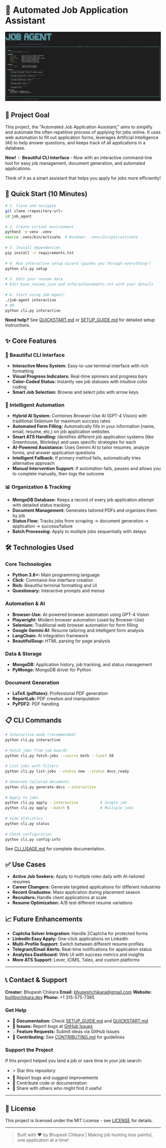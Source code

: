 # 🤖 Automated Job Application Assistant

![Job Agent Preview](preview/job_agent.png)

## 🎯 Project Goal

This project, the "Automated Job Application Assistant," aims to simplify and automate the often repetitive process of applying for jobs online. It uses web automation to fill out application forms, leverages Artificial Intelligence (AI) to help answer questions, and keeps track of all applications in a database.

**New!** ✨ **Beautiful CLI Interface** - Now with an interactive command-line tool for easy job management, document generation, and automated applications.

Think of it as a smart assistant that helps you apply for jobs more efficiently!

## 🚀 Quick Start (10 Minutes)

```bash
# 1. Clone and navigate
git clone <repository-url>
cd job_agent

# 2. Create virtual environment
python3 -m venv .venv
source .venv/bin/activate  # Windows: .venv\Scripts\activate

# 3. Install dependencies
pip install -r requirements.txt

# 4. Run interactive setup wizard (guides you through everything!)
python cli.py setup

# 5. Edit your resume data
# Edit base_resume.json and info/achievements.txt with your details

# 6. Start using Job Agent!
./job-agent interactive
# OR
python cli.py interactive
```

**Need help?** See [QUICKSTART.md](QUICKSTART.md) or [SETUP_GUIDE.md](SETUP_GUIDE.md) for detailed setup instructions.

## ✨ Core Features

### 🎨 Beautiful CLI Interface
* **Interactive Menu System:** Easy-to-use terminal interface with rich formatting
* **Visual Progress Indicators:** Real-time spinners and progress bars
* **Color-Coded Status:** Instantly see job statuses with intuitive color coding
* **Smart Job Selection:** Browse and select jobs with arrow keys

### 🤖 Intelligent Automation
* **Hybrid AI System:** Combines Browser-Use AI (GPT-4 Vision) with traditional Selenium for maximum success rates
* **Automated Form Filling:** Automatically fills in your information (name, email, resume, etc.) on job application websites
* **Smart ATS Handling:** Identifies different job application systems (like Greenhouse, Workday) and uses specific strategies for each
* **AI-Powered Assistance:** Uses Gemini AI to tailor resumes, analyze forms, and answer application questions
* **Intelligent Fallback:** If primary method fails, automatically tries alternative approach
* **Manual Intervention Support:** If automation fails, pauses and allows you to complete manually, then logs the outcome

### 📊 Organization & Tracking
* **MongoDB Database:** Keeps a record of every job application attempt with detailed status tracking
* **Document Management:** Generates tailored PDFs and organizes them by job
* **Status Flow:** Tracks jobs from scraping → document generation → application → success/failure
* **Batch Processing:** Apply to multiple jobs sequentially with delays

## 🛠️ Technologies Used

### Core Technologies
* **Python 3.8+:** Main programming language
* **Click:** Command-line interface creation
* **Rich:** Beautiful terminal formatting and UI
* **Questionary:** Interactive prompts and menus

### Automation & AI
* **Browser-Use:** AI-powered browser automation using GPT-4 Vision
* **Playwright:** Modern browser automation (used by Browser-Use)
* **Selenium:** Traditional web browser automation for form filling
* **Google Gemini AI:** Resume tailoring and intelligent form analysis
* **LangChain:** AI integration framework
* **BeautifulSoup:** HTML parsing for page analysis

### Data & Storage
* **MongoDB:** Application history, job tracking, and status management
* **PyMongo:** MongoDB driver for Python

### Document Generation
* **LaTeX (pdflatex):** Professional PDF generation
* **ReportLab:** PDF creation and manipulation
* **PyPDF2:** PDF handling

## 📋 CLI Commands

```bash
# Interactive mode (recommended)
python cli.py interactive

# Fetch jobs from job boards
python cli.py fetch-jobs --source both --limit 50

# List jobs with filters
python cli.py list-jobs --status new --status docs_ready

# Generate tailored documents
python cli.py generate-docs --interactive

# Apply to jobs
python cli.py apply --interactive          # Single job
python cli.py apply --batch 5              # Multiple jobs

# View statistics
python cli.py status

# Check configuration
python cli.py config-info
```

See [CLI_USAGE.md](CLI_USAGE.md) for complete documentation.

## ✅ Use Cases

* **Active Job Seekers:** Apply to multiple roles daily with AI-tailored resumes
* **Career Changers:** Generate targeted applications for different industries
* **Recent Graduates:** Mass application during placement season
* **Recruiters:** Handle client applications at scale
* **Resume Optimization:** A/B test different resume variations

## 📈 Future Enhancements

* **Captcha Solver Integration:** Handle 2Captcha for protected forms
* **LinkedIn Easy Apply:** One-click applications on LinkedIn
* **Multi-Profile Support:** Switch between different resume profiles
* **Telegram/Email Alerts:** Real-time notifications for application status
* **Analytics Dashboard:** Web UI with success metrics and insights
* **More ATS Support:** Lever, iCIMS, Taleo, and custom platforms

---

## 📞 Contact & Support

**Creator:** Bhupesh Chikara
**Email:** bhupeshchikara@gmail.com
**Website:** [builtbychikara.dev](https://www.builtbychikara.dev)
**Phone:** +1 315-575-7385

### Get Help
- 📖 **Documentation:** Check [SETUP_GUIDE.md](SETUP_GUIDE.md) and [QUICKSTART.md](QUICKSTART.md)
- 🐛 **Issues:** Report bugs at [GitHub Issues](https://github.com/yourusername/job_agent/issues)
- 💡 **Feature Requests:** Submit ideas via GitHub Issues
- 🤝 **Contributing:** See [CONTRIBUTING.md](CONTRIBUTING.md) for guidelines

### Support the Project
If this project helped you land a job or save time in your job search:
- ⭐ Star this repository
- 🐛 Report bugs and suggest improvements
- 🤝 Contribute code or documentation
- 📢 Share with others who might find it useful

---

## 📄 License

This project is licensed under the MIT License - see [LICENSE](LICENSE) for details.

---

> Built with ❤️ by Bhupesh Chikara | Making job hunting less painful, one application at a time!




